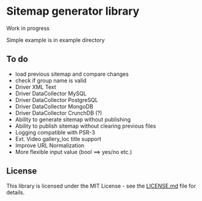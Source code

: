 Sitemap generator library
=========================

Work in progress

Simple example is in example directory

To do
-----

* load previous sitemap and compare changes
* check if group name is valid
* Driver XML Text
* Driver DataCollector MySQL
* Driver DataCollector PostgreSQL
* Driver DataCollector MongoDB
* Driver DataCollector CrunchDB (?)
* Ability to generate sitemap without publishing
* Ability to publish sitemap without clearing previous files
* Logging compatible with PSR-3
* Ext. Video gallery_loc title support
* Improve URL Normalization
* More flexible input value (bool ==> yes/no etc.)

## License

This library is licensed under the MIT License - see the [LICENSE.md](LICENSE.md) file for details.